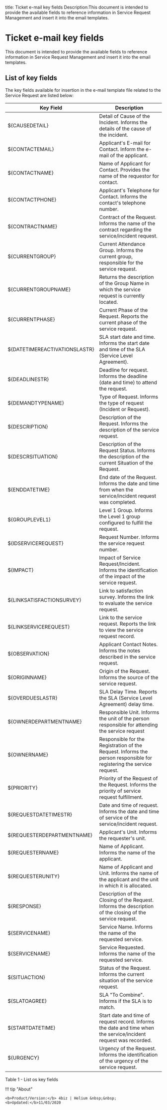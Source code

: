 title: Ticket e-mail key fields
Description:This document is intended to provide the available fields to reference information in Service Request Management and insert it into the email templates.

# Ticket e-mail key fields

This document is intended to provide the available fields to reference information in Service Request Management and insert it into the email templates.

## List of key fields

The key fields available for insertion in the e-mail template file related to the Service Request are listed below:

|Key Field|	Description|
|-|-|
|${CAUSEDETAIL}|	Detail of Cause of the Incident. Informs the details of the cause of the incident.|
|${CONTACTEMAIL}|	Applicant's E-mail for Contact. Inform the e-mail of the applicant.|
|${CONTACTNAME}	|Name of Applicant for Contact. Provides the name of the requestor for contact.|
|${CONTACTPHONE}|Applicant's Telephone for Contact. Informs the contact's telephone number.|
|${CONTRACTNAME}	|Contract of the Request. Informs the name of the contract regarding the service/incident request.|
|${CURRENTGROUP}|	Current Attendance Group. Informs the current group, responsible for the service request.|
|${CURRENTGROUPNAME}|	Returns the description of the Group Name in which the service request is currently located.|
|${CURRENTPHASE}|Current Phase of the Request. Reports the current phase of the service request.|
|${DATETIMEREACTIVATIONSLASTR}|	SLA start date and time. Informs the start date and time of the SLA (Service Level Agreement).|
|${DEADLINESTR}|	Deadline for request. Informs the deadline (date and time) to attend the request.|
|${DEMANDTYPENAME}|Type of Request. Informs the type of request (Incident or Request).|
|${DESCRIPTION}|	Description of the Request. Informs the description of the service request.|
|${DESCRSITUATION}|	Description of the Request Status. Informs the description of the current Situation of the Request.|
|${ENDDATETIME}|	End date of the Request. Informs the date and time from when the service/incident request was completed.|
|${GROUPLEVEL1}	|Level 1 Group. Informs the Level 1 group configured to fulfill the request.|
|${IDSERVICEREQUEST}|	Request Number. Informs the service request number.|
|${IMPACT}|	Impact of Service Request/Incident. Informs the identification of the impact of the service request.|
|${LINKSATISFACTIONSURVEY}|	Link to satisfaction survey. Informs the link to evaluate the service request.|
|${LINKSERVICEREQUEST}|	Link to the service request. Reports the link to view the service request record.|
|${OBSERVATION}	|Applicant Contact Notes. Informs the notes described in the service request.|
|${ORIGINNAME}|	Origin of the Request. Informs the source of the service request.|
|${OVERDUESLASTR}|SLA Delay Time. Reports the SLA (Service Level Agreement) delay time.|
|${OWNERDEPARTMENTNAME}|	Responsible Unit. Informs the unit of the person responsible for attending the service request|
|${OWNERNAME}|	Responsible for the Registration of the Request. Informs the person responsible for registering the service request.|
|${PRIORITY}	|Priority of the Request of the Request. Informs the priority of service request fulfillment.|
|${REQUESTDATETIMESTR}|Date and time of request. Informs the date and time of service of the service/incident request.|
|${REQUESTERDEPARTMENTNAME}|Applicant's Unit. Informs the requester's unit.|
|${REQUESTERNAME}|Name of Applicant. Informs the name of the applicant.|
|${REQUESTERUNITY}|Name of Applicant and Unit. Informs the name of the applicant and the unit in which it is allocated.|
|${RESPONSE}|Description of the Closing of the Request. Informs the description of the closing of the service request.|
|${SERVICENAME}|Service Name. Informs the name of the requested service.|
|${SERVICENAME}	|Service Requested. Informs the name of the requested service.|
|${SITUACTION}|	Status of the Request. Informs the current situation of the service request.|
|${SLATOAGREE}|SLA "To Combine". Informs if the SLA is to match.|
|${STARTDATETIME}|Start date and time of request record. Informs the date and time when the service/incident request was recorded.|
|${URGENCY}|Urgency of the Request. Informs the identification of the urgency of the service request.|

Table 1 - List os key fields

!!! tip "About"

    <b>Product/Version:</b> 4biz | Helium &nbsp;&nbsp;
    <b>Updated:</b>11/03/2020

